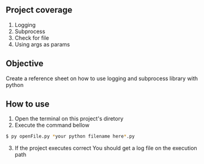 ## Project coverage
1. Logging
2. Subprocess
3. Check for file
4. Using args as params

## Objective
Create a reference sheet on how to use logging and subprocess library with python

## How to use
1. Open the terminal on this project's diretory 
2. Execute the command bellow
```bash
$ py openFile.py *your python filename here*.py
```
3. If the project executes correct You should get a log file on the execution path

